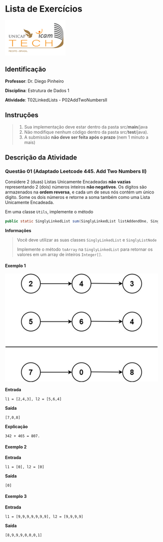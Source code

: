 # Lista de Exercícios
<img src="../../assets/images/Unicap_Icam_Tech-01.png" alt="drawing" width="200"/>

## Identificação
**Professor**: Dr. Diego Pinheiro

**Disciplina**: Estrutura de Dados 1

**Atividade**: T02LinkedLists - P02AddTwoNumbersII

## Instruções 
> 1. Sua implementação deve estar dentro da pasta src/**main**/java 
> 2. Não modifique nenhum código dentro da pasta src/**test**/java).
> 3. A submissão **não deve ser feita após o prazo** (nem 1 minuto a mais)

## Descrição da Atividade

### Questão 01 (Adaptado Leetcode 445. Add Two Numbers II)

Considere 2 (duas) Listas Unicamente Encadeadas **não vazias** representando 2 (dois) números inteiros **não negativos**. Os digitos são armazenados na **ordem reversa**, e cada um de seus nós contém um único digito. Some os dois números e retorne a soma também como uma Lista Unicamente Encadeada.

Em uma classe `Utils`, implemente o método 

```java
public static SinglyLinkedList sum(SinglyLinkedList listAddendOne, SinglyLinkedList listAddendTwo)
```

**Informações**
> Você deve utilizar as suas classes `SinglyLinkedList` e `SinglyListNode` 
> 
> Implemente o método `toArray` na `SinglyLinkedList` para retornar os valores em um array de inteiros `Integer[]`.
> 

#### Exemplo 1
<img src="../../assets/images/addtwonumber1.jpeg" alt="drawing" width="600"/>

**Entrada**
     
    l1 = [2,4,3], l2 = [5,6,4] 
**Saída**

    [7,0,8]

**Explicação**

    342 + 465 = 807.

#### Exemplo 2
**Entrada**
     
    l1 = [0], l2 = [0]
**Saída**

    [0]

#### Exemplo 3
**Entrada**
     
    l1 = [9,9,9,9,9,9,9], l2 = [9,9,9,9]
**Saída**

    [8,9,9,9,0,0,0,1]


